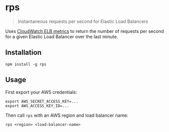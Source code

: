 # rps

> Instantaneous requests per second for Elastic Load Balancers

Uses [CloudWatch ELB metrics](http://docs.aws.amazon.com/ElasticLoadBalancing/latest/DeveloperGuide/US_MonitoringLoadBalancerWithCW.html#available_metrics) to return the number of requests per second for a given Elastic Load Balancer over the last minute.

## Installation

```
npm install -g rps
```

## Usage

First export your AWS credentials:

```
export AWS_SECRET_ACCESS_KEY=...
export AWS_ACCESS_KEY_ID=...
```

Then call `rps` with an AWS region and load balancer name:

```
rps <region> <load-balancer-name>
```
